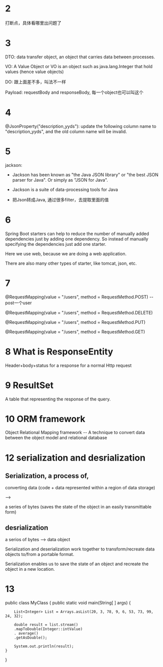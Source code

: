 # 2 

打断点，具体看哪里出问题了

# 3

DTO: data transfer object, an object that carries data between processes.

VO: A Value Object or VO is an object such as java.lang.Integer that hold values (hence value objects)

DO: 跟上面差不多，叫法不一样

Payload: requestBody and responseBody, 每一个object也可以叫这个



# 4

@JsonProperty("description_yyds"): update the following column name to "description_yyds", and the old column name will be invalid.

# 5

jackson: 

- Jackson has been known as "the Java JSON library" or "the best JSON parser for Java". Or simply as "JSON for Java".

- Jackson is a suite of data-processing tools for Java

- 把Json转成Java, 通过很多filter，去提取里面的值

# 6

Spring Boot starters can help to reduce the number of manually added dependencies just by adding one dependency. So instead of manually specifying the dependencies just add one starter.

Here we use web, because we are doing a web application.

There are also many other types of starter, like tomcat, json, etc.

# 7

@RequestMapping(value = "/users", method = RequestMethod.POST) -- post一个user

@RequestMapping(value = "/users", method = RequestMethod.DELETE)

@RequestMapping(value = "/users", method = RequestMethod.PUT)

@RequestMapping(value = "/users", method = RequestMethod.GET)


# 8 What is ResponseEntity

Header+body+status for a response for a normal Http request

# 9 ResultSet

A table that representing the response of the query.



# 10 ORM framework

Object Relational Mapping framework -- A technique to convert data between the object model and relational database

# 12  serialization and desrialization

## Serialization, a process of, 

converting data (code + data represented within a region of data storage)

--> 

a series of bytes (saves the state of the object in an easily transmittable form)

## desrialization

a serios of bytes --> data object

Serialization and deserialization work together to transform/recreate data objects to/from a portable format.

Serialization enables us to save the state of an object and recreate the object in a new location.

# 13 

public class MyClass {
	public static void main(String[ ] args) {
	
		List<Integer> List = Arrays.asList(20, 3, 78, 9, 6, 53, 73, 99, 24, 32);

        double result = list.stream()
        .mapToDouble(Integer::intValue) 
        . average()
        .getAsDouble();

        System.out.println(result);
    }
}
